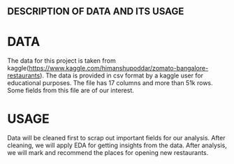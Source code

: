 
## DESCRIPTION OF DATA AND ITS USAGE

# DATA 

The data for this project is taken from kaggle(https://www.kaggle.com/himanshupoddar/zomato-bangalore-restaurants). The data is provided in csv format by a kaggle user for educational purposes. The file has 17 columns and more than 51k rows. Some fields from this file are of our interest.

# USAGE

Data will be cleaned first to scrap out important fields for our analysis. After cleaning, we will apply EDA for getting insights from the data. After analysis, we will mark and recommend the places for opening new restaurants.  

